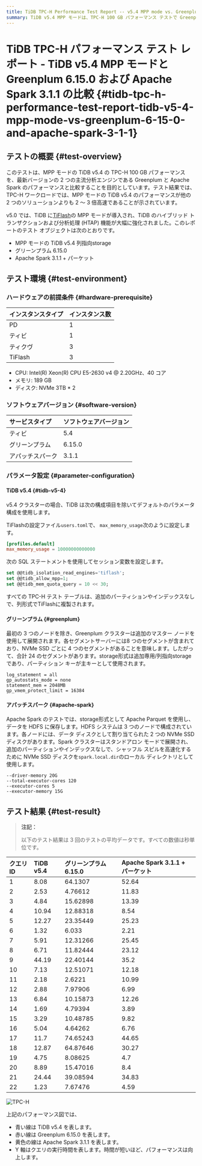 ```yaml
---
title: TiDB TPC-H Performance Test Report -- v5.4 MPP mode vs. Greenplum 6.15.0 and Apache Spark 3.1.1
summary: TiDB v5.4 MPP モードは、TPC-H 100 GB パフォーマンス テストで Greenplum 6.15.0 および Apache Spark 3.1.1 よりも優れています。TiDB の MPP モードは 2 ～ 3 倍高速です。テスト結果によると、TiDB v5.4 は Greenplum および Apache Spark と比較してクエリ実行時間が大幅に短くなっています。
---
```


# TiDB TPC-H パフォーマンス テスト レポート - TiDB v5.4 MPP モードと Greenplum 6.15.0 および Apache Spark 3.1.1 の比較 {#tidb-tpc-h-performance-test-report-tidb-v5-4-mpp-mode-vs-greenplum-6-15-0-and-apache-spark-3-1-1}

## テストの概要 {#test-overview}

このテストは、MPP モードの TiDB v5.4 の TPC-H 100 GB パフォーマンスを、最新バージョンの 2 つの主流分析エンジンである Greenplum と Apache Spark のパフォーマンスと比較することを目的としています。テスト結果では、TPC-H ワークロードでは、MPP モードの TiDB v5.4 のパフォーマンスが他の 2 つのソリューションよりも 2 ～ 3 倍高速であることが示されています。

v5.0 では、TiDB に[TiFlash](/tiflash/tiflash-overview.md)の MPP モードが導入され、TiDB のハイブリッド トランザクションおよび分析処理 (HTAP) 機能が大幅に強化されました。このレポートのテスト オブジェクトは次のとおりです。

-   MPP モードの TiDB v5.4 列指向storage
-   グリーンプラム 6.15.0
-   Apache Spark 3.1.1 + パーケット

## テスト環境 {#test-environment}

### ハードウェアの前提条件 {#hardware-prerequisite}

| インスタンスタイプ | インスタンス数 |
| :-------- | :------ |
| PD        | 1       |
| ティビ       | 1       |
| ティクヴ      | 3       |
| TiFlash   | 3       |

-   CPU: Intel(R) Xeon(R) CPU E5-2630 v4 @ 2.20GHz、40 コア
-   メモリ: 189 GB
-   ディスク: NVMe 3TB * 2

### ソフトウェアバージョン {#software-version}

| サービスタイプ  | ソフトウェアバージョン |
| :------- | :---------- |
| ティビ      | 5.4         |
| グリーンプラム  | 6.15.0      |
| アパッチスパーク | 3.1.1       |

### パラメータ設定 {#parameter-configuration}

#### TiDB v5.4 {#tidb-v5-4}

v5.4 クラスターの場合、TiDB は次の構成項目を除いてデフォルトのパラメータ構成を使用します。

TiFlashの設定ファイル`users.toml`で、 `max_memory_usage`次のように設定します。

```toml
[profiles.default]
max_memory_usage = 10000000000000
```

次の SQL ステートメントを使用してセッション変数を設定します。

```sql
set @@tidb_isolation_read_engines='tiflash';
set @@tidb_allow_mpp=1;
set @@tidb_mem_quota_query = 10 << 30;
```

すべての TPC-H テスト テーブルは、追加のパーティションやインデックスなしで、列形式でTiFlashに複製されます。

#### グリーンプラム {#greenplum}

最初の 3 つのノードを除き、Greenplum クラスターは追加のマスター ノードを使用して展開されます。各セグメントサーバーには8 つのセグメントが含まれており、NVMe SSD ごとに 4 つのセグメントがあることを意味します。したがって、合計 24 のセグメントがあります。storage形式は追加専用/列指向storageであり、パーティション キーが主キーとして使用されます。

    log_statement = all
    gp_autostats_mode = none
    statement_mem = 2048MB
    gp_vmem_protect_limit = 16384

#### アパッチスパーク {#apache-spark}

Apache Spark のテストでは、storage形式として Apache Parquet を使用し、データを HDFS に保存します。HDFS システムは 3 つのノードで構成されています。各ノードには、データ ディスクとして割り当てられた 2 つの NVMe SSD ディスクがあります。Spark クラスターはスタンドアロン モードで展開され、追加のパーティションやインデックスなしで、シャッフル スピルを高速化するために NVMe SSD ディスクを`spark.local.dir`のローカル ディレクトリとして使用します。

    --driver-memory 20G
    --total-executor-cores 120
    --executor-cores 5
    --executor-memory 15G

## テスト結果 {#test-result}

> **注記：**
>
> 以下のテスト結果は 3 回のテストの平均データです。すべての数値は秒単位です。

| クエリID | TiDB v5.4 | グリーンプラム 6.15.0 | Apache Spark 3.1.1 + パーケット |
| :---- | :-------- | :------------- | :------------------------- |
| 1     | 8.08      | 64.1307        | 52.64                      |
| 2     | 2.53      | 4.76612        | 11.83                      |
| 3     | 4.84      | 15.62898       | 13.39                      |
| 4     | 10.94     | 12.88318       | 8.54                       |
| 5     | 12.27     | 23.35449       | 25.23                      |
| 6     | 1.32      | 6.033          | 2.21                       |
| 7     | 5.91      | 12.31266       | 25.45                      |
| 8     | 6.71      | 11.82444       | 23.12                      |
| 9     | 44.19     | 22.40144       | 35.2                       |
| 10    | 7.13      | 12.51071       | 12.18                      |
| 11    | 2.18      | 2.6221         | 10.99                      |
| 12    | 2.88      | 7.97906        | 6.99                       |
| 13    | 6.84      | 10.15873       | 12.26                      |
| 14    | 1.69      | 4.79394        | 3.89                       |
| 15    | 3.29      | 10.48785       | 9.82                       |
| 16    | 5.04      | 4.64262        | 6.76                       |
| 17    | 11.7      | 74.65243       | 44.65                      |
| 18    | 12.87     | 64.87646       | 30.27                      |
| 19    | 4.75      | 8.08625        | 4.7                        |
| 20    | 8.89      | 15.47016       | 8.4                        |
| 21    | 24.44     | 39.08594       | 34.83                      |
| 22    | 1.23      | 7.67476        | 4.59                       |

![TPC-H](/media/tidb-v5.4-tpch-100-vs-gp-spark.png)

上記のパフォーマンス図では、

-   青い線は TiDB v5.4 を表します。
-   赤い線は Greenplum 6.15.0 を表します。
-   黄色の線は Apache Spark 3.1.1 を表します。
-   Y 軸はクエリの実行時間を表します。時間が短いほど、パフォーマンスは向上します。
